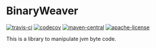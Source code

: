 # BinaryWeaver
[![travis-ci](https://www.travis-ci.org/thegenius/binaryweaver.svg?branch=master)](https://travis-ci.org/thegenius/binaryweaver)
[![codecov](https://codecov.io/gh/thegenius/binaryweaver/branch/master/graph/badge.svg)](https://codecov.io/gh/thegenius/binaryweaver)
[![maven-central](https://img.shields.io/badge/maven-0.0.1-green.svg)](http://search.maven.org/#search%7Cga%7C1%7Chera)
[![apache-license](https://img.shields.io/badge/license-Apache--2.0-green.svg)](https://www.apache.org/licenses/LICENSE-2.0)  

  
This is a library to manipulate jvm byte code.
